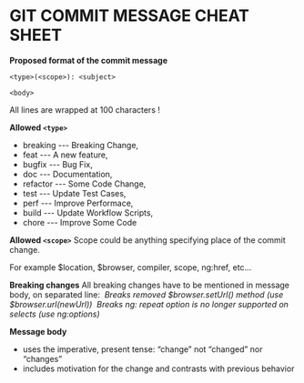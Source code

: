 # GIT COMMIT MESSAGE CHEAT SHEET

**Proposed format of the commit message**

```
<type>(<scope>): <subject>

<body>
```

All lines are wrapped at 100 characters !

**Allowed `<type>`**

- breaking --- Breaking Change,
- feat --- A new feature,
- bugfix --- Bug Fix,
- doc --- Documentation,
- refactor --- Some Code Change,
- test --- Update Test Cases,
- perf --- Improve Performace,
- build --- Update Workflow Scripts,
- chore --- Improve Some Code

**Allowed `<scope>`**
Scope could be anything specifying place of the commit change.

For example $location, $browser, compiler, scope, ng:href, etc...

**Breaking changes**
All breaking changes have to be mentioned in message body, on separated line:
​ _Breaks removed $browser.setUrl() method (use $browser.url(newUrl))_
​ _Breaks ng: repeat option is no longer supported on selects (use ng:options)_

**Message body**

- uses the imperative, present tense: “change” not “changed” nor “changes”
- includes motivation for the change and contrasts with previous behavior
